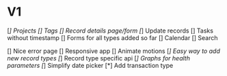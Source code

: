 # V1
[*] Projects 
[] Tags
[] Record details page/form
[*] Update records
[] Tasks without timestamp
[] Forms for all types added so far
[] Calendar
[] Search

[] Nice error page
[] Responsive app
[] Animate motions
[*] Easy way to add new record types
[*] Record type specific api
[*] Graphs for health parameters
[*] Simplify date picker
[*] Add transaction type
